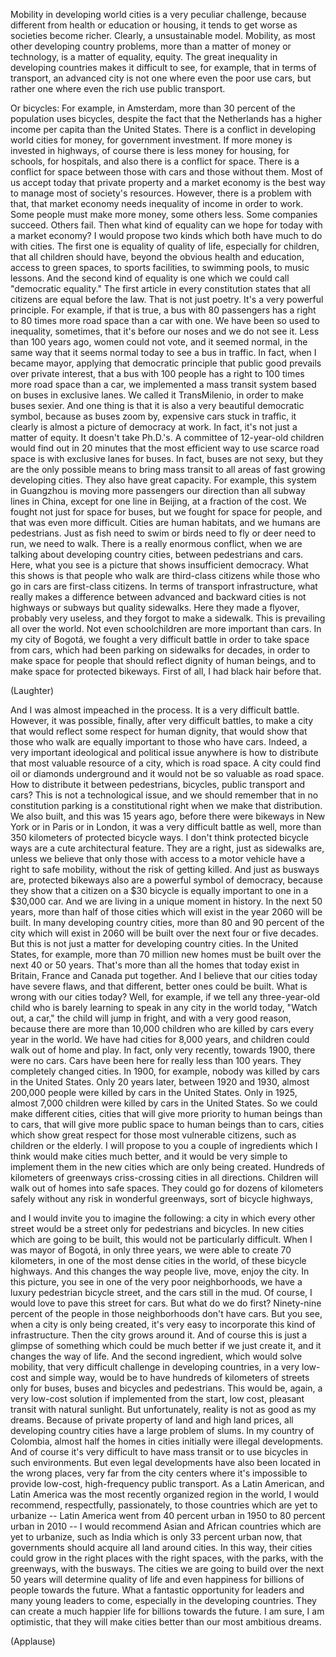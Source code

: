 
Mobility in developing world cities
is a very peculiar challenge,
because different from health
or education or housing,
it tends to get worse as societies become richer.
Clearly, a unsustainable model.
Mobility, as most other developing country problems,
more than a matter of money or technology,
is a matter of equality, equity.
The great inequality in developing countries
makes it difficult to see, for example,
that in terms of transport,
an advanced city is not one
where even the poor use cars,
but rather one where even the rich
use public transport.

Or bicycles: For example, in Amsterdam,
more than 30 percent of the population
uses bicycles,
despite the fact that the Netherlands has
a higher income per capita than the United States.
There is a conflict in developing world cities
for money, for government investment.
If more money is invested in highways,
of course there is less money for housing,
for schools, for hospitals,
and also there is a conflict for space.
There is a conflict for space between
those with cars and those without them.
Most of us accept today
that private property and a market economy
is the best way to manage
most of society&#39;s resources.
However, there is a problem with that,
that market economy needs
inequality of income in order to work.
Some people must make more money,
some others less.
Some companies succeed. Others fail.
Then what kind of equality
can we hope for today
with a market economy?
I would propose two kinds
which both have much to do with cities.
The first one is equality of quality of life,
especially for children,
that all children should have,
beyond the obvious health and education,
access to green spaces, to sports facilities,
to swimming pools, to music lessons.
And the second kind of equality
is one which we could call &quot;democratic equality.&quot;
The first article in every constitution states
that all citizens are equal before the law.
That is not just poetry.
It&#39;s a very powerful principle.
For example, if that is true,
a bus with 80 passengers
has a right to 80 times more road space
than a car with one.
We have been so used to inequality, sometimes,
that it&#39;s before our noses and we do not see it.
Less than 100 years ago,
women could not vote,
and it seemed normal,
in the same way that it seems normal today
to see a bus in traffic.
In fact, when I became mayor,
applying that democratic principle
that public good prevails over private interest,
that a bus with 100 people
has a right to 100 times
more road space than a car,
we implemented a mass transit system
based on buses in exclusive lanes.
We called it TransMilenio,
in order to make buses sexier.
And one thing is that it is also a very beautiful
democratic symbol, because as buses zoom by,
expensive cars stuck in traffic,
it clearly is almost a picture of democracy at work.
In fact, it&#39;s not just a matter of equity.
It doesn&#39;t take Ph.D.&#39;s.
A committee of 12-year-old children
would find out in 20 minutes
that the most efficient way to use scarce road space
is with exclusive lanes for buses.
In fact, buses are not sexy,
but they are the only possible means
to bring mass transit to all areas
of fast growing developing cities.
They also have great capacity.
For example, this system in Guangzhou
is moving more passengers our direction
than all subway lines in China,
except for one line in Beijing,
at a fraction of the cost.
We fought not just for space for buses,
but we fought for space for people,
and that was even more difficult.
Cities are human habitats,
and we humans are pedestrians.
Just as fish need to swim or birds need to fly
or deer need to run, we need to walk.
There is a really enormous conflict,
when we are talking about developing country cities,
between pedestrians and cars.
Here, what you see is a picture that shows
insufficient democracy.
What this shows is that people who walk
are third-class citizens
while those who go in cars
are first-class citizens.
In terms of transport infrastructure,
what really makes a difference
between advanced and backward cities
is not highways or subways
but quality sidewalks.
Here they made a flyover, probably very useless,
and they forgot to make a sidewalk.
This is prevailing all over the world.
Not even schoolchildren
are more important than cars.
In my city of Bogotá,
we fought a very difficult battle
in order to take space from cars,
which had been parking on sidewalks for decades,
in order to make space for people that should reflect
dignity of human beings,
and to make space for protected bikeways.
First of all, I had black hair before that.

(Laughter)

And I was almost impeached in the process.
It is a very difficult battle.
However, it was possible, finally,
after very difficult battles, to make a city
that would reflect some respect for human dignity,
that would show that those who walk are equally
important to those who have cars.
Indeed, a very important ideological
and political issue anywhere
is how to distribute that most valuable resource
of a city, which is road space.
A city could find oil or diamonds underground
and it would not be so valuable as road space.
How to distribute it between pedestrians,
bicycles, public transport and cars?
This is not a technological issue,
and we should remember that in no constitution
parking is a constitutional right
when we make that distribution.
We also built, and this was 15 years ago,
before there were bikeways in New York
or in Paris or in London,
it was a very difficult battle as well,
more than 350 kilometers of protected bicycle ways.
I don&#39;t think protected bicycle ways
are a cute architectural feature.
They are a right, just as sidewalks are,
unless we believe that only those
with access to a motor vehicle
have a right to safe mobility,
without the risk of getting killed.
And just as busways are,
protected bikeways also are
a powerful symbol of democracy,
because they show that a citizen on a $30 bicycle
is equally important
to one in a $30,000 car.
And we are living in a unique moment in history.
In the next 50 years, more than half of those cities
which will exist in the year 2060 will be built.
In many developing country cities,
more than 80 and 90 percent
of the city which will exist in 2060
will be built over the next four or five decades.
But this is not just a matter
for developing country cities.
In the United States, for example,
more than 70 million new homes
must be built over the next 40 or 50 years.
That&#39;s more than all the homes that today exist
in Britain, France and Canada put together.
And I believe that our cities today
have severe flaws,
and that different, better ones could be built.
What is wrong with our cities today?
Well, for example, if we tell any three-year-old child
who is barely learning to speak
in any city in the world today,
&quot;Watch out, a car,&quot;
the child will jump in fright,
and with a very good reason, because there are
more than 10,000 children who are killed
by cars every year in the world.
We have had cities for 8,000 years,
and children could walk out of home and play.
In fact, only very recently,
towards 1900, there were no cars.
Cars have been here for really
less than 100 years.
They completely changed cities.
In 1900, for example,
nobody was killed by cars in the United States.
Only 20 years later,
between 1920 and 1930,
almost 200,000 people
were killed by cars in the United States.
Only in 1925, almost 7,000 children
were killed by cars in the United States.
So we could make different cities,
cities that will give more priority to human beings
than to cars, that will give more public space
to human beings than to cars,
cities which show great respect
for those most vulnerable citizens,
such as children or the elderly.
I will propose to you a couple of ingredients
which I think would make cities much better,
and it would be very simple to implement them
in the new cities which are only being created.
Hundreds of kilometers of greenways
criss-crossing cities in all directions.
Children will walk out of homes into safe spaces.
They could go for dozens of kilometers safely
without any risk in wonderful greenways,
sort of bicycle highways,

and I would invite you to imagine the following:
a city in which every other street would be
a street only for pedestrians and bicycles.
In new cities which are going to be built,
this would not be particularly difficult.
When I was mayor of Bogotá,
in only three years, we were able to create
70 kilometers,
in one of the most dense cities in the world,
of these bicycle highways.
And this changes the way people live,
move, enjoy the city.
In this picture, you see in one
of the very poor neighborhoods,
we have a luxury pedestrian bicycle street,
and the cars still in the mud.
Of course, I would love to pave this street for cars.
But what do we do first?
Ninety-nine percent of the people
in those neighborhoods don&#39;t have cars.
But you see, when a city is only being created,
it&#39;s very easy to incorporate
this kind of infrastructure.
Then the city grows around it.
And of course this is just a glimpse
of something which could be much better
if we just create it,
and it changes the way of life.
And the second ingredient,
which would solve mobility,
that very difficult challenge in developing countries,
in a very low-cost and simple way,
would be to have hundreds of kilometers
of streets only for buses,
buses and bicycles and pedestrians.
This would be, again, a very low-cost solution
if implemented from the start,
low cost, pleasant transit
with natural sunlight.
But unfortunately, reality is not as good
as my dreams.
Because of private property of land
and high land prices,
all developing country cities
have a large problem of slums.
In my country of Colombia, almost half the homes
in cities initially were illegal developments.
And of course it&#39;s very difficult to have
mass transit or to use bicycles in such environments.
But even legal developments
have also been located in the wrong places,
very far from the city centers
where it&#39;s impossible to provide
low-cost, high-frequency public transport.
As a Latin American, and Latin America
was the most recently organized region in the world,
I would recommend, respectfully, passionately,
to those countries which are yet to urbanize --
Latin America went from 40 percent urban in 1950
to 80 percent urban in 2010 --
I would recommend Asian and African countries
which are yet to urbanize,
such as India which is only 33 percent urban now,
that governments should acquire
all land around cities.
In this way, their cities could grow in the right places
with the right spaces, with the parks,
with the greenways, with the busways.
The cities we are going to build
over the next 50 years
will determine quality of life and even happiness
for billions of people towards the future.
What a fantastic opportunity for leaders
and many young leaders to come,
especially in the developing countries.
They can create a much happier life
for billions towards the future.
I am sure, I am optimistic,
that they will make cities better
than our most ambitious dreams.

(Applause)

